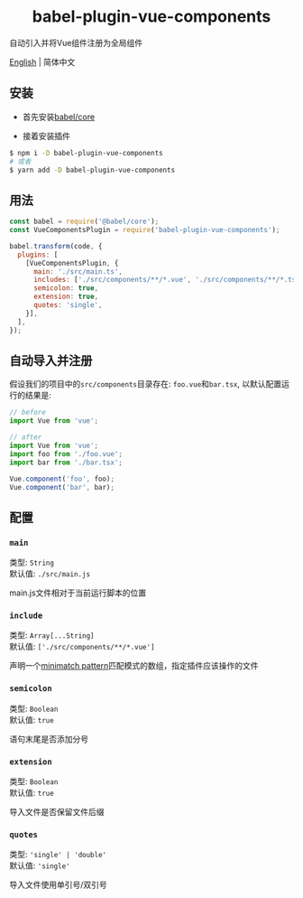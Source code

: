 <h1 align="center">babel-plugin-vue-components</h1>

自动引入并将Vue组件注册为全局组件

<a href="https://github.com/OrekiSH/babel-plugin-vue-components/blob/main/README.md">English</a> | 简体中文

## 安装

* 首先安装[babel/core](https://github.com/babel/babel/blob/main/packages/babel-core/README.md)

* 接着安装插件

```bash
$ npm i -D babel-plugin-vue-components
# 或者
$ yarn add -D babel-plugin-vue-components
```

## 用法

```js
const babel = require('@babel/core');
const VueComponentsPlugin = require('babel-plugin-vue-components');

babel.transform(code, {
  plugins: [
    [VueComponentsPlugin, {
      main: './src/main.ts',
      includes: ['./src/components/**/*.vue', './src/components/**/*.tsx'],
      semicolon: true,
      extension: true,
      quotes: 'single',
    }],
  ],
});
```

## 自动导入并注册

假设我们的项目中的`src/components`目录存在: `foo.vue`和`bar.tsx`, 以默认配置运行的结果是:

```js
// before
import Vue from 'vue';
```

```js
// after
import Vue from 'vue';
import foo from './foo.vue';
import bar from './bar.tsx';

Vue.component('foo', foo);
Vue.component('bar', bar);
```

## 配置

### `main`

类型: `String`<br>
默认值: `./src/main.js`

main.js文件相对于当前运行脚本的位置

### `include`

类型: `Array[...String]`<br>
默认值: `['./src/components/**/*.vue']`

声明一个[minimatch pattern](https://github.com/isaacs/minimatch)匹配模式的数组，指定插件应该操作的文件

### `semicolon`

类型: `Boolean`<br>
默认值: `true`

语句末尾是否添加分号

### `extension`

类型: `Boolean`<br>
默认值: `true`

导入文件是否保留文件后缀

### `quotes`

类型: `'single' | 'double'`<br>
默认值: `'single'`

导入文件使用单引号/双引号

